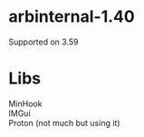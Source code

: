 # arbinternal-1.40
Supported on 3.59


# Libs
MinHook<br />
IMGui<br />
Proton (not much but using it)
